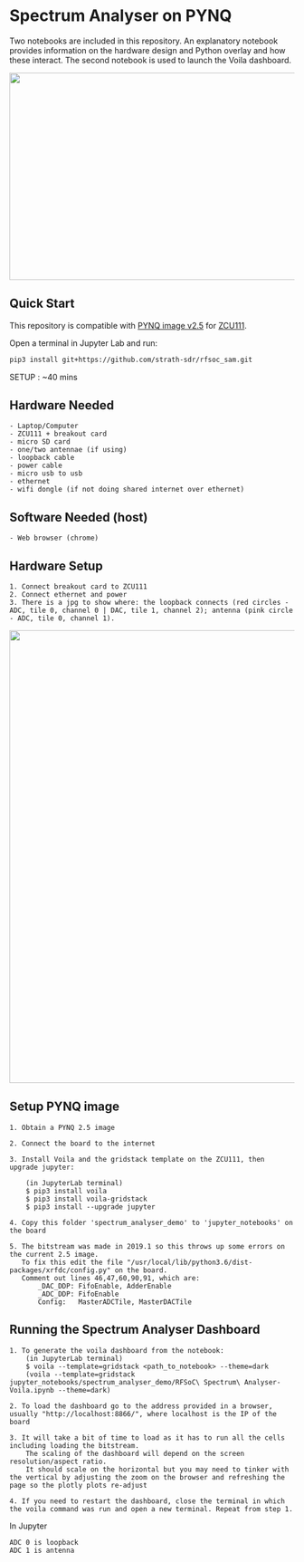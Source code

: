 # Spectrum Analyser on PYNQ

Two notebooks are included in this repository. An explanatory notebook provides information on the hardware design and Python overlay and how these interact. The second notebook is used to launch the Voila dashboard.

<p align="center">
  <img src="../../blob/master/img/spectrum_analyser.gif" width="800" height="366" />
<p/>

## Quick Start

This repository is compatible with [PYNQ image v2.5](https://github.com/Xilinx/PYNQ/releases) for [ZCU111](https://www.xilinx.com/products/boards-and-kits/zcu111.html).

Open a terminal in Jupyter Lab and run:
```sh
pip3 install git+https://github.com/strath-sdr/rfsoc_sam.git
```

SETUP : ~40 mins 

## Hardware Needed

	- Laptop/Computer
	- ZCU111 + breakout card 
	- micro SD card
	- one/two antennae (if using)
	- loopback cable
	- power cable
	- micro usb to usb
	- ethernet
	- wifi dongle (if not doing shared internet over ethernet)

## Software Needed (host)

	- Web browser (chrome) 


## Hardware Setup 
	1. Connect breakout card to ZCU111
	2. Connect ethernet and power
	3. There is a jpg to show where: the loopback connects (red circles - ADC, tile 0, channel 0 | DAC, tile 1, channel 2); antenna (pink circle - ADC, tile 0, channel 1).
	
<p align="center">
<img src="../../blob/master/img/rfsoc_setup.png" width="800">
<p/>


## Setup PYNQ image

	1. Obtain a PYNQ 2.5 image

	2. Connect the board to the internet 

	3. Install Voila and the gridstack template on the ZCU111, then upgrade jupyter:

		(in JupyterLab terminal)
		$ pip3 install voila
		$ pip3 install voila-gridstack
		$ pip3 install --upgrade jupyter 

	4. Copy this folder 'spectrum_analyser_demo' to 'jupyter_notebooks' on the board

	5. The bitstream was made in 2019.1 so this throws up some errors on the current 2.5 image.
	   To fix this edit the file "/usr/local/lib/python3.6/dist-packages/xrfdc/config.py" on the board.
	   Comment out lines 46,47,60,90,91, which are: 
	       _DAC_DDP: FifoEnable, AdderEnable
	       _ADC_DDP: FifoEnable
	       Config:   MasterADCTile, MasterDACTile

## Running the Spectrum Analyser Dashboard 
	
	1. To generate the voila dashboard from the notebook:
		(in JupyterLab terminal)
		$ voila --template=gridstack <path_to_notebook> --theme=dark
		(voila --template=gridstack jupyter_notebooks/spectrum_analyser_demo/RFSoC\ Spectrum\ Analyser-Voila.ipynb --theme=dark)
	
	2. To load the dashboard go to the address provided in a browser, usually "http://localhost:8866/", where localhost is the IP of the board 

	3. It will take a bit of time to load as it has to run all the cells including loading the bitstream. 
		The scaling of the dashboard will depend on the screen resolution/aspect ratio. 
		It should scale on the horizontal but you may need to tinker with the vertical by adjusting the zoom on the browser and refreshing the page so the plotly plots re-adjust

	4. If you need to restart the dashboard, close the terminal in which the voila command was run and open a new terminal. Repeat from step 1. 

In Jupyter

	ADC 0 is loopback
	ADC 1 is antenna 

